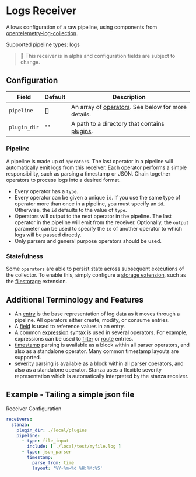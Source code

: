 # Logs Receiver

Allows configuration of a raw pipeline, using components from [opentelemetry-log-collection](https://github.com/open-telemetry/opentelemetry-log-collection).

Supported pipeline types: logs

> :construction: This receiver is in alpha and configuration fields are subject to change.

## Configuration

| Field        | Default | Description                                                                                                        |
| ---          | ---     | ---                                                                                                                |
| `pipeline`   | []      | An array of [operators](https://github.com/open-telemetry/opentelemetry-log-collection/blob/main/docs/operators/README.md#what-operators-are-available). See below for more details. |
| `plugin_dir` | ""      | A path to a directory that contains [plugins](https://github.com/open-telemetry/opentelemetry-log-collection/blob/main/docs/plugins.md#defining-plugins). |

### Pipeline

A pipeline is made up of `operators`. The last operator in a pipeline will automatically emit logs from this receiver. Each operator performs a simple responsibility, such as parsing a timestamp or JSON. Chain together operators to process logs into a desired format.

- Every operator has a `type`.
- Every operator can be given a unique `id`. If you use the same type of operator more than once in a pipeline, you must specify an `id`. Otherwise, the `id` defaults to the value of `type`.
- Operators will output to the next operator in the pipeline. The last operator in the pipeline will emit from the receiver. Optionally, the `output` parameter can be used to specify the `id` of another operator to which logs will be passed directly.
- Only parsers and general purpose operators should be used.

### Statefulness

Some `operators` are able to persist state across subsequent executions of the collector. To enable this, simply configure a [storage extension](https://github.com/open-telemetry/opentelemetry-collector-contrib/tree/main/extension/storage), such as the [filestorage](https://github.com/open-telemetry/opentelemetry-collector-contrib/tree/main/extension/storage/filestorage) extension.

## Additional Terminology and Features

- An [entry](https://github.com/open-telemetry/opentelemetry-log-collection/blob/main/docs/types/entry.md) is the base representation of log data as it moves through a pipeline. All operators either create, modify, or consume entries.
- A [field](https://github.com/open-telemetry/opentelemetry-log-collection/blob/main/docs/types/field.md) is used to reference values in an entry.
- A common [expression](https://github.com/open-telemetry/opentelemetry-log-collection/blob/main/docs/types/expression.md) syntax is used in several operators. For example, expressions can be used to [filter](https://github.com/open-telemetry/opentelemetry-log-collection/blob/main/docs/operators/filter.md) or [route](https://github.com/open-telemetry/opentelemetry-log-collection/blob/main/docs/operators/router.md) entries.
- [timestamp](https://github.com/open-telemetry/opentelemetry-log-collection/blob/main/docs/types/timestamp.md) parsing is available as a block within all parser operators, and also as a standalone operator. Many common timestamp layouts are supported.
- [severity](https://github.com/open-telemetry/opentelemetry-log-collection/blob/main/docs/types/severity.md) parsing is available as a block within all parser operators, and also as a standalone operator. Stanza uses a flexible severity representation which is automatically interpreted by the stanza receiver.


## Example - Tailing a simple json file

Receiver Configuration
```yaml
receivers:
  stanza:
    plugin_dir: ./local/plugins
    pipeline:    
      - type: file_input
        include: [ ./local/test/myfile.log ]
      - type: json_parser
        timestamp:
          parse_from: time
          layout: '%Y-%m-%d %H:%M:%S'
```
